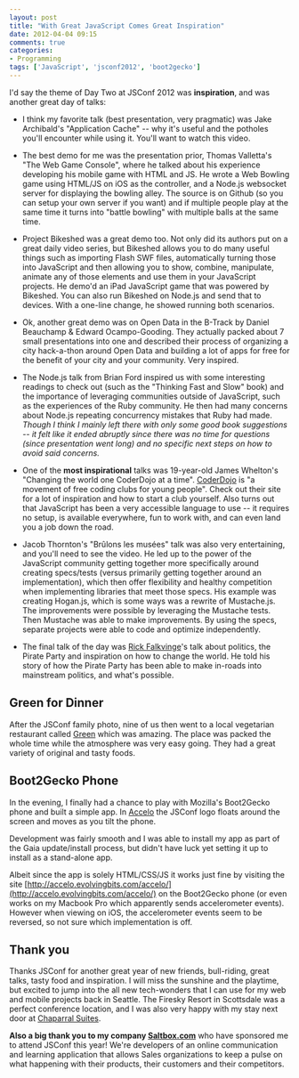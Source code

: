 ```yaml
---
layout: post
title: "With Great JavaScript Comes Great Inspiration"
date: 2012-04-04 09:15
comments: true
categories:
- Programming
tags: ['JavaScript', 'jsconf2012', 'boot2gecko']
---
```

I'd say the theme of Day Two at JSConf 2012 was **inspiration**, and was another great day of talks:

* I think my favorite talk (best presentation, very pragmatic) was Jake Archibald's "Application Cache" -- why it's useful and the potholes you'll encounter while using it. You'll want to watch this video.

* The best demo for me was the presentation prior, Thomas Valletta's "The Web Game Console", where he talked about his experience developing his mobile game with HTML and JS. He wrote a Web Bowling game using HTML/JS on iOS as the controller, and a Node.js websocket server for displaying the bowling alley.  The source is on Github (so you can setup your own server if you want) and if multiple people play at the same time it turns into "battle bowling" with multiple balls at the same time.

* Project Bikeshed was a great demo too. Not only did its authors put on a great daily video series, but Bikeshed allows you to do many useful things such as importing Flash SWF files, automatically turning those into JavaScript and then allowing you to show, combine, manipulate, animate any of those elements and use them in your JavaScript projects.  He demo'd an iPad JavaScript game that was powered by Bikeshed.  You can also run Bikeshed on Node.js and send that to devices. With a one-line change, he showed running both scenarios.

* Ok, another great demo was on Open Data in the B-Track by Daniel Beauchamp & Edward Ocampo-Gooding. They actually packed about 7 small presentations into one and described their process of organizing a city hack-a-thon around Open Data and building a lot of apps for free for the benefit of your city and your community. Very inspired.

* The Node.js talk from Brian Ford inspired us with some interesting readings to check out (such as the "Thinking Fast and Slow" book) and the importance of leveraging communities outside of JavaScript, such as the experiences of the Ruby community.  He then had many concerns about Node.js repeating concurrency mistakes that Ruby had made. *Though I think I mainly left there with only some good book suggestions -- it felt like it ended abruptly since there was no time for questions (since presentation went long) and no specific next steps on how to avoid said concerns.*

* One of the **most inspirational** talks was 19-year-old James Whelton's "Changing the world one CoderDojo at a time". [CoderDojo](http://coderdojo.com/about-us/) is "a movement of free coding clubs for young people". Check out their site for a lot of inspiration and how to start a club yourself. Also turns out that JavaScript has been a very accessible language to use -- it requires no setup, is available everywhere, fun to work with, and can even land you a job down the road.

* Jacob Thornton's "Brûlons les musées" talk was also very entertaining, and you'll need to see the video. He led up to the power of the JavaScript community getting together more specifically around creating specs/tests (versus primarily getting together around an implementation), which then offer flexibility and healthy competition when implementing libraries that meet those specs. His example was creating Hogan.js, which is some ways was a rewrite of Mustache.js. The improvements were possible by leveraging the Mustache tests. Then Mustache was able to make improvements. By using the specs, separate projects were able to code and optimize independently.

* The final talk of the day was [Rick Falkvinge](http://falkvinge.net/)'s talk about politics, the Pirate Party and inspiration on how to change the world.  He told his story of how the Pirate Party has been able to make in-roads into mainstream politics, and what's possible.

## Green for Dinner

After the JSConf family photo, nine of us then went to a local vegetarian restaurant called [Green](http://greenvegetarian.com/) which was amazing.  The place was packed the whole time while the atmosphere was very easy going. They had a great variety of original and tasty foods.

## Boot2Gecko Phone

In the evening, I finally had a chance to play with Mozilla's Boot2Gecko phone and built a simple app. In [Accelo](https://github.com/briangershon/accelo) the JSConf logo floats around the screen and moves as you tilt the phone.

Development was fairly smooth and I was able to install my app as part of the Gaia update/install process, but didn't have luck yet setting it up to install as a stand-alone app.

Albeit since the app is solely HTML/CSS/JS it works just fine by visiting the site [http://accelo.evolvingbits.com/accelo/](http://accelo.evolvingbits.com/accelo/) on the Boot2Gecko phone (or even works on my Macbook Pro which apparently sends accelerometer events). However when viewing on iOS, the accelerometer events seem to be reversed, so not sure which implementation is off.

## Thank you

Thanks JSConf for another great year of new friends, bull-riding, great talks, tasty food and inspiration.  I will miss the sunshine and the playtime, but excited to jump into the all new tech-wonders that I can use for my web and mobile projects back in Seattle.  The Firesky Resort in Scottsdale was a perfect conference location, and I was also very happy with my stay next door at [Chaparral Suites](http://www.chaparralsuites.com/).

**Also a big thank you to my company [Saltbox.com](http://www.saltbox.com)** who have sponsored me to attend JSConf this year!  We're developers of an online communication and learning application that allows Sales organizations to keep a pulse on what happening with their products, their customers and their competitors.
